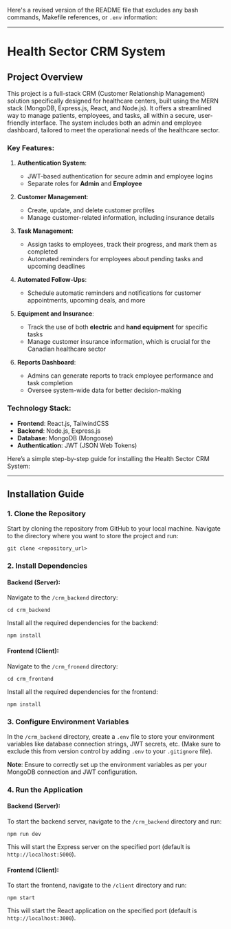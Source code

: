 Here's a revised version of the README file that excludes any bash commands, Makefile references, or `.env` information:

---

# **Health Sector CRM System**

## **Project Overview**
This project is a full-stack CRM (Customer Relationship Management) solution specifically designed for healthcare centers, built using the MERN stack (MongoDB, Express.js, React, and Node.js). It offers a streamlined way to manage patients, employees, and tasks, all within a secure, user-friendly interface. The system includes both an admin and employee dashboard, tailored to meet the operational needs of the healthcare sector.

### **Key Features:**
1. **Authentication System**:
   - JWT-based authentication for secure admin and employee logins
   - Separate roles for **Admin** and **Employee**
  
2. **Customer Management**:
   - Create, update, and delete customer profiles
   - Manage customer-related information, including insurance details

3. **Task Management**:
   - Assign tasks to employees, track their progress, and mark them as completed
   - Automated reminders for employees about pending tasks and upcoming deadlines

4. **Automated Follow-Ups**:
   - Schedule automatic reminders and notifications for customer appointments, upcoming deals, and more

5. **Equipment and Insurance**:
   - Track the use of both **electric** and **hand equipment** for specific tasks
   - Manage customer insurance information, which is crucial for the Canadian healthcare sector

6. **Reports Dashboard**:
   - Admins can generate reports to track employee performance and task completion
   - Oversee system-wide data for better decision-making

### **Technology Stack**:
- **Frontend**: React.js, TailwindCSS
- **Backend**: Node.js, Express.js
- **Database**: MongoDB (Mongoose)
- **Authentication**: JWT (JSON Web Tokens)
  
Here’s a simple step-by-step guide for installing the Health Sector CRM System:

---

## **Installation Guide**

### **1. Clone the Repository**
Start by cloning the repository from GitHub to your local machine. Navigate to the directory where you want to store the project and run:

```
git clone <repository_url>
```

### **2. Install Dependencies**

#### Backend (Server):
Navigate to the `/crm_backend` directory:

```
cd crm_backend
```

Install all the required dependencies for the backend:

```
npm install
```

#### Frontend (Client):
Navigate to the `/crm_fronend` directory:

```
cd crm_frontend
```

Install all the required dependencies for the frontend:

```
npm install
```

### **3. Configure Environment Variables**
In the `/crm_backend` directory, create a `.env` file to store your environment variables like database connection strings, JWT secrets, etc. (Make sure to exclude this from version control by adding `.env` to your `.gitignore` file).

**Note**: Ensure to correctly set up the environment variables as per your MongoDB connection and JWT configuration.

### **4. Run the Application**

#### Backend (Server):
To start the backend server, navigate to the `/crm_backend` directory and run:

```
npm run dev
```

This will start the Express server on the specified port (default is `http://localhost:5000`).

#### Frontend (Client):
To start the frontend, navigate to the `/client` directory and run:

```
npm start
```

This will start the React application on the specified port (default is `http://localhost:3000`).


